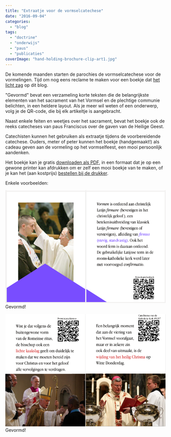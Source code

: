 ```yaml
---
title: "Extraatje voor de vormselcatechese"
date: "2016-09-04"
categories: 
  - "blog"
tags: 
  - "doctrine"
  - "onderwijs"
  - "paus"
  - "publicaties"
coverImage: "hand-holding-brochure-clip-art1.jpg"
---
```


De komende maanden starten de parochies de vormselcatechese voor de vormelingen. Tijd om nog eens reclame te maken voor een boekje dat [het licht zag](/blog/gevormd/) op dit blog.

"Gevormd" bevat een verzameling korte teksten die de belangrijkste elementen van het sacrament van het Vormsel en de plechtige communie belichten, in een heldere layout. Als je meer wil weten of een onderwerp, volg je de QR-code, die bij elk artikeltje is aangebracht.

Naast enkele feiten en weetjes over het sacrament, bevat het boekje ook de reeks catecheses van paus Franciscus over de gaven van de Heilige Geest.

Catechisten kunnen het gebruiken als extraatje tijdens de voorbereidende catechese. Ouders, meter of peter kunnen het boekje (handgemaakt!) als cadeau geven aan de vormeling op het vormselfeest, een mooi persoonlijk aandenken.

Het boekje kan je gratis [downloaden als PDF](/portfolio/gevormd/), in een formaat dat je op een gewone printer kan afdrukken om er zelf een mooi boekje van te maken, of je kan het (aan kostprijs) [bestellen bij de drukker](/portfolio/gevormd/).



Enkele voorbeelden:

[![Gevormd!](images/etymologie-vormsel.png)](/portfolio/gevormd/) Gevormd!

[![Gevormd!](images/vormsel-twee-blz.png)](/portfolio/gevormd/) Gevormd!
